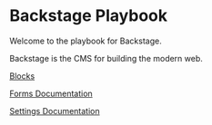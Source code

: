 # Backstage Playbook

Welcome to the playbook for Backstage.

Backstage is the CMS for building the modern web.

[Blocks](02-blocks/01-introduction.md)

[Forms Documentation](02-forms.md)

[Settings Documentation](03-settings.md)